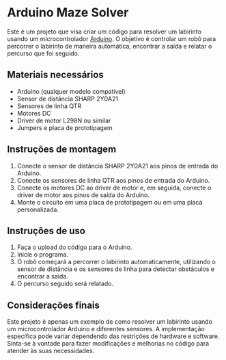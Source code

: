 # Arduino Maze Solver

Este é um projeto que visa criar um código para resolver um labirinto usando um microcontrolador [Arduino](https://www.arduino.cc/). O objetivo é controlar um robô para percorrer o labirinto de maneira automática, encontrar a saída e relatar o percurso que foi seguido.

## Materiais necessários

- Arduino (qualquer modelo compatível)
- Sensor de distância SHARP 2Y0A21
- Sensores de linha QTR
- Motores DC
- Driver de motor L298N ou similar
- Jumpers e placa de prototipagem

## Instruções de montagem

1. Conecte o sensor de distância SHARP 2Y0A21 aos pinos de entrada do Arduino.
2. Conecte os sensores de linha QTR aos pinos de entrada do Arduino.
3. Conecte os motores DC ao driver de motor e, em seguida, conecte o driver de motor aos pinos de saída do Arduino.
4. Monte o circuito em uma placa de prototipagem ou em uma placa personalizada.

## Instruções de uso

1. Faça o upload do código para o Arduino.
2. Inicie o programa.
3. O robô começará a percorrer o labirinto automaticamente, utilizando o sensor de distância e os sensores de linha para detectar obstáculos e encontrar a saída.
4. O percurso seguido será relatado.

## Considerações finais

Este projeto é apenas um exemplo de como resolver um labirinto usando um microcontrolador Arduino e diferentes sensores. A implementação específica pode variar dependendo das restrições de hardware e software. Sinta-se à vontade para fazer modificações e melhorias no código para atender às suas necessidades.
